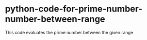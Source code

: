 # python-code-for-prime-number-number-between-range
This code evaluates the prime number between the given range
